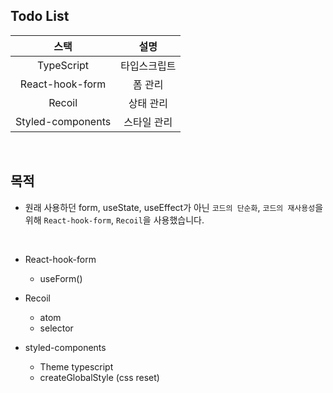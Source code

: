 ## Todo List

|       스택        |     설명     |
| :---------------: | :----------: |
|    TypeScript     | 타입스크립트 |
|  React-hook-form  |   폼 관리    |
|      Recoil       |  상태 관리   |
| Styled-components | 스타일 관리  |

<br>

## 목적

- 원래 사용하던 form, useState, useEffect가 아닌 `코드의 단순화`, `코드의 재사용성`을 위해 `React-hook-form`, `Recoil`을 사용했습니다.

<br>

- React-hook-form

  - useForm()

- Recoil

  - atom
  - selector

- styled-components
  - Theme typescript
  - createGlobalStyle (css reset)
